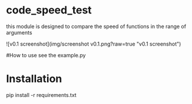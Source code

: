# code_speed_test  

this module is designed to compare the speed of functions in the range of arguments  

![v0.1 screenshot](img/screenshot v0.1.png?raw=true "v0.1 screenshot") 


#How to use
see the example.py  

# Installation
pip install -r requirements.txt
